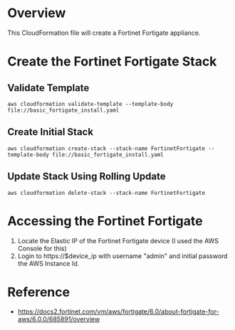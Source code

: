 # Overview

This CloudFormation file will create a Fortinet Fortigate appliance.

# Create the Fortinet Fortigate Stack

## Validate Template

`aws cloudformation validate-template --template-body file://basic_fortigate_install.yaml`

## Create Initial Stack
`aws cloudformation create-stack --stack-name FortinetFortigate --template-body file://basic_fortigate_install.yaml`

## Update Stack Using Rolling Update
`aws cloudformation delete-stack --stack-name FortinetFortigate`

# Accessing the Fortinet Fortigate

1. Locate the Elastic IP of the Fortinet Fortigate device (I used the AWS Console for this)
2. Login to https://$device_ip with username "admin" and initial password the AWS Instance Id.

# Reference

- https://docs2.fortinet.com/vm/aws/fortigate/6.0/about-fortigate-for-aws/6.0.0/685891/overview
